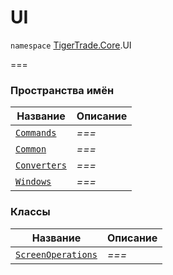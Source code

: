 # UI

`namespace` [TigerTrade.Core](../).UI

\===

### Пространства имён

| Название                    | Описание |
| --------------------------- | -------- |
| [`Commands`](commands/)     | _===_    |
| [`Common`](common/)         | _===_    |
| [`Converters`](converters/) | _===_    |
| [`Windows`](windows/)       | _===_    |

### Классы

| Название                                     | Описание |
| -------------------------------------------- | -------- |
| [`ScreenOperations`](screenoperations.cs.md) | _===_    |
